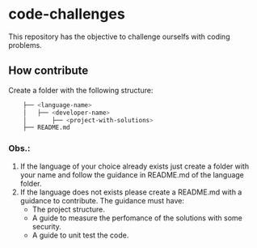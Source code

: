 # code-challenges

This repository has the objective to challenge ourselfs with coding problems.

## How contribute

Create a folder with the following structure:
```bash
    ├── <language-name>
    │   ├── <developer-name>
    │       ├── <project-with-solutions>
    ├── README.md
```
### Obs.:
1. If the language of your choice already exists just create a folder with your name and follow the guidance in README.md of the language folder.
2. If the language does not exists please create a README.md with a guidance to contribute. The guidance must have:
    - The project structure.
    - A guide to measure the perfomance of the solutions with some security.
    - A guide to unit test the code.
